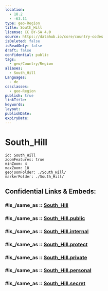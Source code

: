 ```yaml
---
location:
  - 18.2
  - -63.11
type: geo-Region
title: South_Hill
license: CC BY-SA 4.0
source: https://datahub.io/core/country-codes
isDeleted: false
isReadOnly: false
draft: false
confidential: public
tags:
  - geo/Country/Region
aliases:
  - South_Hill
Languages:
  - de
cssclasses:
  - geo-Region
publish: true
linkTitle:
keywords:
layout:
publishDate:
expiryDate:
---
```


# South_Hill

```leaflet
id: South_Hill
zoomFeatures: true 
minZoom: 4 
maxZoom: 18
geojsonFolder: ./South_Hill/
markerFolder: ./South_Hill/
```


## Confidential Links & Embeds: 

### #is_/same_as :: [South_Hill](/_Standards/Earth/Continent/America~Caribbean/Anguilla/Counties~Anguilla/South_Hill.md) 

### #is_/same_as :: [South_Hill.public](/_public/Earth/Continent/America~Caribbean/Anguilla/Counties~Anguilla/South_Hill.public.md) 

### #is_/same_as :: [South_Hill.internal](/_internal/Earth/Continent/America~Caribbean/Anguilla/Counties~Anguilla/South_Hill.internal.md) 

### #is_/same_as :: [South_Hill.protect](/_protect/Earth/Continent/America~Caribbean/Anguilla/Counties~Anguilla/South_Hill.protect.md) 

### #is_/same_as :: [South_Hill.private](/_private/Earth/Continent/America~Caribbean/Anguilla/Counties~Anguilla/South_Hill.private.md) 

### #is_/same_as :: [South_Hill.personal](/_personal/Earth/Continent/America~Caribbean/Anguilla/Counties~Anguilla/South_Hill.personal.md) 

### #is_/same_as :: [South_Hill.secret](/_secret/Earth/Continent/America~Caribbean/Anguilla/Counties~Anguilla/South_Hill.secret.md)

